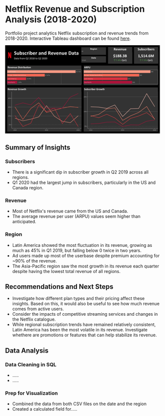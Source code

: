 # Netflix Revenue and Subscription Analysis (2018-2020)

Portfolio project analytics Netflix subscription and revenue trends from 2018-2020. Interactive Tableau dashboard can be found [here](https://public.tableau.com/app/profile/areg.adamian/viz/NetflixSubscriberandRevenueData/Dashboard3#1).

![Screenshot of dashboard](https://github.com/AregAdamian/Netflix-Revenue-Data/blob/main/Dashboard.png)

## Summary of Insights
### Subscribers
- There is a significant dip in subscriber growth in Q2 2019 across all regions.
- Q1 2020 had the largest jump in subscribers, particularly in the US and Canada region.
### Revenue
- Most of Netflix's revenue came from the US and Canada.
- The average revenue per user (ARPU) values seem higher than anticipated.
### Region
- Latin America showed the most fluctuation in its revenue, growing as much as 45% in Q1 2019, but falling below 0 twice in two years.
- Ad users made up most of the userbase despite premium accounting for ~90% of the revenue.
- The Asia-Pacific region saw the most growth in its revenue each quarter despite having the lowest total revenue of all regions.
## Recommendations and Next Steps
- Investigate how different plan types and their pricing affect these insights. Based on this, it would also be useful to see how much revenue comes from active users.
- Consider the impacts of competitive streaming services and changes in the Netflix catalogue.
- While regional subscription trends have remained relatively consistent, Latin America has been the most volatile in its revenue. Investigate whethere are promotions or features that can help stabilize its revenue.


## Data Analysis
### Data Cleaning in SQL
- .....
- .....
### Prep for Visualization
- Combined the data from both CSV files on the date and the region
- Created a calculated field for.....

